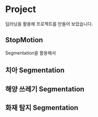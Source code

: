 # Project

딥러닝을 활용해 프로젝트를 만들어 보았습니다.

## StopMotion

Segmentation을 활용해서 

## 치아 Segmentation



## 해양 쓰레기 Segmentation

## 화재 탐지 Segmentation